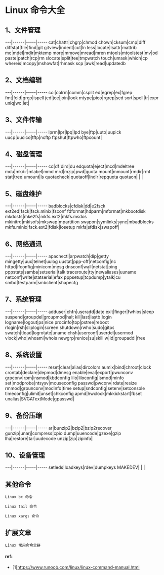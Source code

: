 # Linux 命令大全

## 1、文件管理
---|------|-----|-----
cat|chattr|chgrp|chmod
chown|cksum|cmp|diff
diffstat|file|find|git
gitview|indent|cut|ln
less|locate|lsattr|mattrib
mc|mdel|mdir|mktemp
more|mmove|mread|mren
mtools|mtoolstest|mv|od
paste|patch|rcp|rm
slocate|split|tee|tmpwatch
touch|umask|which|cp
whereis|mcopy|mshowfat|rhmask
scp |awk|read|updatedb

## 2、文档编辑
---|------|-----|-----
col|colrm|comm|csplit
ed|egrep|ex|fgrep
fmt|fold|grep|ispell
jed|joe|join|look
mtype|pico|rgrep|sed
sort|spell|tr|expr
uniq|wc|let| 

## 3、文件传输
---|------|-----|-----
lprm|lpr|lpq|lpd
bye|ftp|uuto|uupick
uucp|uucico|tftp|ncftp
ftpshut|ftpwho|ftpcount| 

## 4、磁盘管理
---|------|-----|-----
cd|df|dirs|du
edquota|eject|mcd|mdeltree
mdu|mkdir|mlabel|mmd
mrd|mzip|pwd|quota
mount|mmount|rmdir|rmt
stat|tree|umount|ls
quotacheck|quotaoff|lndir|repquota
quotaon| | | 

## 5、磁盘维护
---|------|-----|-----
badblocks|cfdisk|dd|e2fsck
ext2ed|fsck|fsck.minix|fsconf
fdformat|hdparm|mformat|mkbootdisk
mkdosfs|mke2fs|mkfs.ext2|mkfs.msdos
mkinitrd|mkisofs|mkswap|mpartition
swapon|symlinks|sync|mbadblocks
mkfs.minix|fsck.ext2|fdisk|losetup
mkfs|sfdisk|swapoff| 

## 6、网络通讯
---|------|-----|-----
apachectl|arpwatch|dip|getty
mingetty|uux|telnet|uulog
uustat|ppp-off|netconfig|nc
httpd|ifconfig|minicom|mesg
dnsconf|wall|netstat|ping
pppstats|samba|setserial|talk
traceroute|tty|newaliases|uuname
netconf|write|statserial|efax
pppsetup|tcpdump|ytalk|cu
smbd|testparm|smbclient|shapecfg

## 7、系统管理
---|------|-----|-----
adduser|chfn|useradd|date
exit|finger|fwhios|sleep
suspend|groupdel|groupmod|halt
kill|last|lastb|login
logname|logout|ps|nice
procinfo|top|pstree|reboot
rlogin|rsh|sliplogin|screen
shutdown|rwho|sudo|gitps
swatch|tload|logrotate|uname
chsh|userconf|userdel|usermod
vlock|who|whoami|whois
newgrp|renice|su|skill
w|id|groupadd |free

## 8、系统设置
---|------|-----|-----
reset|clear|alias|dircolors
aumix|bind|chroot|clock
crontab|declare|depmod|dmesg
enable|eval|export|pwunconv
grpconv|rpm|insmod|kbdconfig
lilo|liloconfig|lsmod|minfo
set|modprobe|ntsysv|mouseconfig
passwd|pwconv|rdate|resize
rmmod|grpunconv|modinfo|time
setup|sndconfig|setenv|setconsole
timeconfig|ulimit|unset|chkconfig
apmd|hwclock|mkkickstart|fbset
unalias|SVGATextMode|gpasswd| 

## 9、备份压缩
---|------|-----|-----
ar|bunzip2|bzip2|bzip2recover
gunzip|unarj|compress|cpio
dump|uuencode|gzexe|gzip
lha|restore|tar|uudecode
unzip|zip|zipinfo| 

## 10、设备管理
---|------|-----|-----
setleds|loadkeys|rdev|dumpkeys
MAKEDEV| | | 

## 其他命令

    Linux bc 命令

    Linux tail 命令

    Linux xargs 命令

## 扩展文章

    Linux 常用命令全拼

#### ref:

- [1]https://www.runoob.com/linux/linux-command-manual.html
